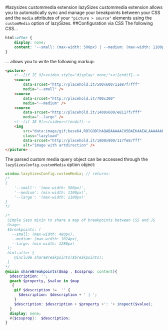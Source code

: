 #lazysizes custommedia extension
lazySizes custommedia extension allows you to automatically sync and manage your breakpoints between your CSS and the ``media`` attributes of your ``"picture > source"`` elements using the ``customMedia`` option of lazySizes.
##Configuration via CSS
The following CSS...
```css
html:after {
	display: none;
	content: '--small: (max-width: 500px) | --medium: (max-width: 1100px) | --large: (max-width: 1500px)';
}
```
... allows you to write the following markup:
```html
<picture>
	<!--[if IE 9]><video style="display: none;"><![endif]-->
	<source
		data-srcset="http://placehold.it/500x600/11e87f/fff"
		media="--small" />
	<source
		data-srcset="http://placehold.it/700x300"
		media="--medium" />
	<source
		data-srcset="http://placehold.it/1400x600/e8117f/fff"
		media="--large" />
	<!--[if IE 9]></video><![endif]-->
	<img
		src="data:image/gif;base64,R0lGODlhAQABAAAAACH5BAEKAAEALAAAAAABAAEAAAICTAEAOw=="
		class="lazyload"
		data-srcset="http://placehold.it/1800x900/117fe8/fff"
		alt="image with artdirection" />
</picture>
```
The parsed custom media query object can be accessed through the ``lazySizesConfig.customMedia`` option object:
```js
window.lazySizesConfig.customMedia; // returns:
/*
{
	'--small': '(max-width: 500px)',
    '--medium': (min-width: 1100px)',
    '--large': '(max-width: 1100px)'
}
*/
```
```scss
/*
 Simple Sass mixin to share a map of breakpoints between CSS and JS
 Usage:
 $breakpoints: (
   --small: (max-width: 480px),
   --medium: (max-width: 1024px),
   --large: (min-width: 1280px)
 );
 html:after {
 	@include shareBreakpoints($breakpoints);
 }
*/
@mixin shareBreakpoints($map , $cssprop: content){
  $description: '';
  @each $property, $value in $map
   {
    @if $description !=  '' {
      $description: $description + ' | ';
    }
    $description: $description + $property +': '+ inspect($value);
  }
  display: none;
  #{$cssprop}:  $description;
}
```
